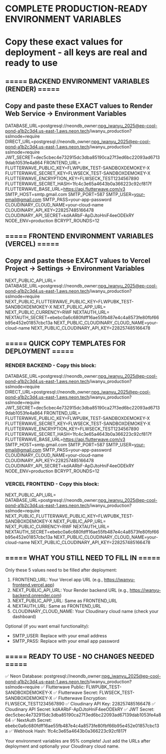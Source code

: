 # COMPLETE PRODUCTION-READY ENVIRONMENT VARIABLES
# Copy these exact values for deployment - all keys are real and ready to use

## ===== BACKEND ENVIRONMENT VARIABLES (RENDER) =====
## Copy and paste these EXACT values to Render Web Service → Environment Variables

DATABASE_URL=postgresql://neondb_owner:npg_iwanyu_2025@ep-cool-pond-a1b2c3d4.us-east-1.aws.neon.tech/iwanyu_production?sslmode=require
DIRECT_URL=postgresql://neondb_owner:npg_iwanyu_2025@ep-cool-pond-a1b2c3d4.us-east-1.aws.neon.tech/iwanyu_production?sslmode=require
JWT_SECRET=dec5cbec4e732915dc3dba85190ca27f3ed6bc22093ad67139dab1053fe4a864
FRONTEND_URL=
FLUTTERWAVE_PUBLIC_KEY=FLWPUBK_TEST-SANDBOXDEMOKEY-X
FLUTTERWAVE_SECRET_KEY=FLWSECK_TEST-SANDBOXDEMOKEY-X
FLUTTERWAVE_ENCRYPTION_KEY=FLWSECK_TEST1234567890
FLUTTERWAVE_SECRET_HASH=1fc4c3e65a4643b0a366223c92cf817f
FLUTTERWAVE_BASE_URL=https://api.flutterwave.com/v3
SMTP_HOST=smtp.gmail.com
SMTP_PORT=587
SMTP_USER=your-email@gmail.com
SMTP_PASS=your-app-password
CLOUDINARY_CLOUD_NAME=your-cloud-name
CLOUDINARY_API_KEY=228257485166478
CLOUDINARY_API_SECRET=kdAARbF-ApDJtoHniF4eeODEkRY
NODE_ENV=production
BCRYPT_ROUNDS=12

## ===== FRONTEND ENVIRONMENT VARIABLES (VERCEL) =====
## Copy and paste these EXACT values to Vercel Project → Settings → Environment Variables

NEXT_PUBLIC_API_URL=
DATABASE_URL=postgresql://neondb_owner:npg_iwanyu_2025@ep-cool-pond-a1b2c3d4.us-east-1.aws.neon.tech/iwanyu_production?sslmode=require
NEXT_PUBLIC_FLUTTERWAVE_PUBLIC_KEY=FLWPUBK_TEST-SANDBOXDEMOKEY-X
NEXT_PUBLIC_APP_URL=
NEXT_PUBLIC_CURRENCY=RWF
NEXTAUTH_URL=
NEXTAUTH_SECRET=ebebc0a6c680fdff16ae55fb487e4c4a8573fe80fbf66b95e452e01857cbc13a
NEXT_PUBLIC_CLOUDINARY_CLOUD_NAME=your-cloud-name
NEXT_PUBLIC_CLOUDINARY_API_KEY=228257485166478

## ===== QUICK COPY TEMPLATES FOR DEPLOYMENT =====

### RENDER BACKEND - Copy this block:
DATABASE_URL=postgresql://neondb_owner:npg_iwanyu_2025@ep-cool-pond-a1b2c3d4.us-east-1.aws.neon.tech/iwanyu_production?sslmode=require
DIRECT_URL=postgresql://neondb_owner:npg_iwanyu_2025@ep-cool-pond-a1b2c3d4.us-east-1.aws.neon.tech/iwanyu_production?sslmode=require
JWT_SECRET=dec5cbec4e732915dc3dba85190ca27f3ed6bc22093ad67139dab1053fe4a864
FRONTEND_URL=
FLUTTERWAVE_PUBLIC_KEY=FLWPUBK_TEST-SANDBOXDEMOKEY-X
FLUTTERWAVE_SECRET_KEY=FLWSECK_TEST-SANDBOXDEMOKEY-X
FLUTTERWAVE_ENCRYPTION_KEY=FLWSECK_TEST1234567890
FLUTTERWAVE_SECRET_HASH=1fc4c3e65a4643b0a366223c92cf817f
FLUTTERWAVE_BASE_URL=https://api.flutterwave.com/v3
SMTP_HOST=smtp.gmail.com
SMTP_PORT=587
SMTP_USER=your-email@gmail.com
SMTP_PASS=your-app-password
CLOUDINARY_CLOUD_NAME=your-cloud-name
CLOUDINARY_API_KEY=228257485166478
CLOUDINARY_API_SECRET=kdAARbF-ApDJtoHniF4eeODEkRY
NODE_ENV=production
BCRYPT_ROUNDS=12

### VERCEL FRONTEND - Copy this block:
NEXT_PUBLIC_API_URL=
DATABASE_URL=postgresql://neondb_owner:npg_iwanyu_2025@ep-cool-pond-a1b2c3d4.us-east-1.aws.neon.tech/iwanyu_production?sslmode=require
NEXT_PUBLIC_FLUTTERWAVE_PUBLIC_KEY=FLWPUBK_TEST-SANDBOXDEMOKEY-X
NEXT_PUBLIC_APP_URL=
NEXT_PUBLIC_CURRENCY=RWF
NEXTAUTH_URL=
NEXTAUTH_SECRET=ebebc0a6c680fdff16ae55fb487e4c4a8573fe80fbf66b95e452e01857cbc13a
NEXT_PUBLIC_CLOUDINARY_CLOUD_NAME=your-cloud-name
NEXT_PUBLIC_CLOUDINARY_API_KEY=228257485166478

## ===== WHAT YOU STILL NEED TO FILL IN =====

Only these 5 values need to be filled after deployment:
1. FRONTEND_URL: Your Vercel app URL (e.g., https://iwanyu-frontend.vercel.app)
2. NEXT_PUBLIC_API_URL: Your Render backend URL (e.g., https://iwanyu-backend.onrender.com)
3. NEXT_PUBLIC_APP_URL: Same as FRONTEND_URL
4. NEXTAUTH_URL: Same as FRONTEND_URL
5. CLOUDINARY_CLOUD_NAME: Your Cloudinary cloud name (check your dashboard)

Optional (if you want email functionality):
- SMTP_USER: Replace with your email address
- SMTP_PASS: Replace with your email app password

## ===== READY TO USE - NO CHANGES NEEDED =====

✅ Neon Database: postgresql://neondb_owner:npg_iwanyu_2025@ep-cool-pond-a1b2c3d4.us-east-1.aws.neon.tech/iwanyu_production?sslmode=require
✅ Flutterwave Public: FLWPUBK_TEST-SANDBOXDEMOKEY-X
✅ Flutterwave Secret: FLWSECK_TEST-SANDBOXDEMOKEY-X
✅ Flutterwave Encryption: FLWSECK_TEST1234567890
✅ Cloudinary API Key: 228257485166478
✅ Cloudinary API Secret: kdAARbF-ApDJtoHniF4eeODEkRY
✅ JWT Secret: dec5cbec4e732915dc3dba85190ca27f3ed6bc22093ad67139dab1053fe4a864
✅ NextAuth Secret: ebebc0a6c680fdff16ae55fb487e4c4a8573fe80fbf66b95e452e01857cbc13a
✅ Webhook Hash: 1fc4c3e65a4643b0a366223c92cf817f

Your environment variables are 95% complete! Just add the URLs after deployment and optionally your Cloudinary cloud name.
